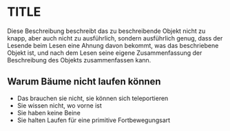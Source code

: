 # TITLE
Diese Beschreibung beschreibt das zu beschreibende Objekt nicht zu knapp, aber auch nicht zu ausführlich, sondern ausführlich genug, dass der Lesende beim Lesen eine Ahnung davon bekommt, was das beschriebene Objekt ist, und nach dem Lesen seine eigene Zusammenfassung der Beschreibung des Objekts zusammenfassen kann.
## Warum Bäume nicht laufen können
* Das brauchen sie nicht, sie können sich teleportieren
* Sie wissen nicht, wo vorne ist
* Sie haben keine Beine
* Sie halten Laufen für eine primitive Fortbewegungsart
